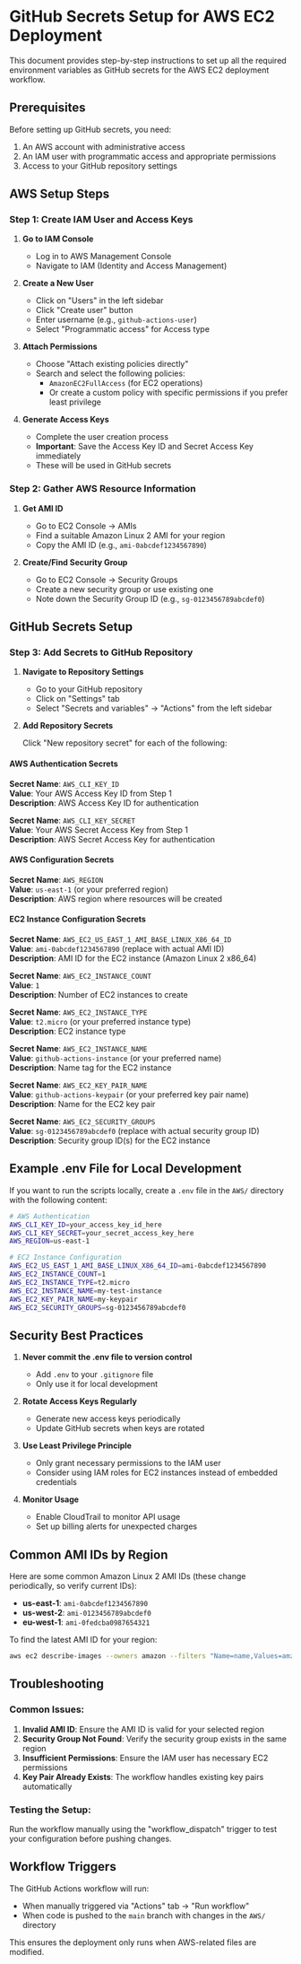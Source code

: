 # GitHub Secrets Setup for AWS EC2 Deployment

This document provides step-by-step instructions to set up all the required environment variables as GitHub secrets for the AWS EC2 deployment workflow.

## Prerequisites

Before setting up GitHub secrets, you need:
1. An AWS account with administrative access
2. An IAM user with programmatic access and appropriate permissions
3. Access to your GitHub repository settings

## AWS Setup Steps

### Step 1: Create IAM User and Access Keys

1. **Go to IAM Console**
   - Log in to AWS Management Console
   - Navigate to IAM (Identity and Access Management)

2. **Create a New User**
   - Click on "Users" in the left sidebar
   - Click "Create user" button
   - Enter username (e.g., `github-actions-user`)
   - Select "Programmatic access" for Access type

3. **Attach Permissions**
   - Choose "Attach existing policies directly"
   - Search and select the following policies:
     - `AmazonEC2FullAccess` (for EC2 operations)
     - Or create a custom policy with specific permissions if you prefer least privilege

4. **Generate Access Keys**
   - Complete the user creation process
   - **Important**: Save the Access Key ID and Secret Access Key immediately
   - These will be used in GitHub secrets

### Step 2: Gather AWS Resource Information

1. **Get AMI ID**
   - Go to EC2 Console → AMIs
   - Find a suitable Amazon Linux 2 AMI for your region
   - Copy the AMI ID (e.g., `ami-0abcdef1234567890`)

2. **Create/Find Security Group**
   - Go to EC2 Console → Security Groups
   - Create a new security group or use existing one
   - Note down the Security Group ID (e.g., `sg-0123456789abcdef0`)

## GitHub Secrets Setup

### Step 3: Add Secrets to GitHub Repository

1. **Navigate to Repository Settings**
   - Go to your GitHub repository
   - Click on "Settings" tab
   - Select "Secrets and variables" → "Actions" from the left sidebar

2. **Add Repository Secrets**
   
   Click "New repository secret" for each of the following:

#### AWS Authentication Secrets
   
   **Secret Name**: `AWS_CLI_KEY_ID`  
   **Value**: Your AWS Access Key ID from Step 1  
   **Description**: AWS Access Key ID for authentication

   **Secret Name**: `AWS_CLI_KEY_SECRET`  
   **Value**: Your AWS Secret Access Key from Step 1  
   **Description**: AWS Secret Access Key for authentication

#### AWS Configuration Secrets

   **Secret Name**: `AWS_REGION`  
   **Value**: `us-east-1` (or your preferred region)  
   **Description**: AWS region where resources will be created

#### EC2 Instance Configuration Secrets

   **Secret Name**: `AWS_EC2_US_EAST_1_AMI_BASE_LINUX_X86_64_ID`  
   **Value**: `ami-0abcdef1234567890` (replace with actual AMI ID)  
   **Description**: AMI ID for the EC2 instance (Amazon Linux 2 x86_64)

   **Secret Name**: `AWS_EC2_INSTANCE_COUNT`  
   **Value**: `1`  
   **Description**: Number of EC2 instances to create

   **Secret Name**: `AWS_EC2_INSTANCE_TYPE`  
   **Value**: `t2.micro` (or your preferred instance type)  
   **Description**: EC2 instance type

   **Secret Name**: `AWS_EC2_INSTANCE_NAME`  
   **Value**: `github-actions-instance` (or your preferred name)  
   **Description**: Name tag for the EC2 instance

   **Secret Name**: `AWS_EC2_KEY_PAIR_NAME`  
   **Value**: `github-actions-keypair` (or your preferred key pair name)  
   **Description**: Name for the EC2 key pair

   **Secret Name**: `AWS_EC2_SECURITY_GROUPS`  
   **Value**: `sg-0123456789abcdef0` (replace with actual security group ID)  
   **Description**: Security group ID(s) for the EC2 instance

## Example .env File for Local Development

If you want to run the scripts locally, create a `.env` file in the `AWS/` directory with the following content:

```bash
# AWS Authentication
AWS_CLI_KEY_ID=your_access_key_id_here
AWS_CLI_KEY_SECRET=your_secret_access_key_here
AWS_REGION=us-east-1

# EC2 Instance Configuration
AWS_EC2_US_EAST_1_AMI_BASE_LINUX_X86_64_ID=ami-0abcdef1234567890
AWS_EC2_INSTANCE_COUNT=1
AWS_EC2_INSTANCE_TYPE=t2.micro
AWS_EC2_INSTANCE_NAME=my-test-instance
AWS_EC2_KEY_PAIR_NAME=my-keypair
AWS_EC2_SECURITY_GROUPS=sg-0123456789abcdef0
```

## Security Best Practices

1. **Never commit the .env file to version control**
   - Add `.env` to your `.gitignore` file
   - Only use it for local development

2. **Rotate Access Keys Regularly**
   - Generate new access keys periodically
   - Update GitHub secrets when keys are rotated

3. **Use Least Privilege Principle**
   - Only grant necessary permissions to the IAM user
   - Consider using IAM roles for EC2 instances instead of embedded credentials

4. **Monitor Usage**
   - Enable CloudTrail to monitor API usage
   - Set up billing alerts for unexpected charges

## Common AMI IDs by Region

Here are some common Amazon Linux 2 AMI IDs (these change periodically, so verify current IDs):

- **us-east-1**: `ami-0abcdef1234567890`
- **us-west-2**: `ami-0123456789abcdef0` 
- **eu-west-1**: `ami-0fedcba0987654321`

To find the latest AMI ID for your region:
```bash
aws ec2 describe-images --owners amazon --filters "Name=name,Values=amzn2-ami-hvm-*-x86_64-gp2" --query 'Images | sort_by(@, &CreationDate) | [-1].ImageId' --output text
```

## Troubleshooting

### Common Issues:

1. **Invalid AMI ID**: Ensure the AMI ID is valid for your selected region
2. **Security Group Not Found**: Verify the security group exists in the same region
3. **Insufficient Permissions**: Ensure the IAM user has necessary EC2 permissions
4. **Key Pair Already Exists**: The workflow handles existing key pairs automatically

### Testing the Setup:

Run the workflow manually using the "workflow_dispatch" trigger to test your configuration before pushing changes.

## Workflow Triggers

The GitHub Actions workflow will run:
- When manually triggered via "Actions" tab → "Run workflow"
- When code is pushed to the `main` branch with changes in the `AWS/` directory

This ensures the deployment only runs when AWS-related files are modified.